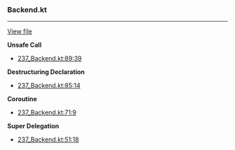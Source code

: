 ### Backend.kt
---
[View file](../files/237_Backend.kt)

**Unsafe Call**

 - [237_Backend.kt:89:39](../files/237_Backend.kt#L89)

**Destructuring Declaration**

 - [237_Backend.kt:85:14](../files/237_Backend.kt#L85)

**Coroutine**

 - [237_Backend.kt:71:9](../files/237_Backend.kt#L71)

**Super Delegation**

 - [237_Backend.kt:51:18](../files/237_Backend.kt#L51)
